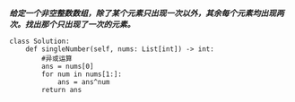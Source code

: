 ***给定一个非空整数数组，除了某个元素只出现一次以外，其余每个元素均出现两次。找出那个只出现了一次的元素。***

```
class Solution:
    def singleNumber(self, nums: List[int]) -> int:
        #异或运算
        ans = nums[0]
        for num in nums[1:]:
            ans = ans^num
        return ans
```